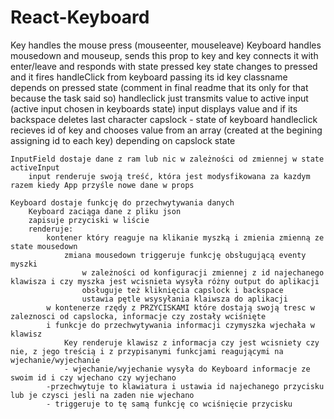 # React-Keyboard


Key handles the mouse press (mouseenter, mouseleave)
Keyboard handles mousedown and mouseup, sends this prop to key and key connects it with enter/leave and responds with state pressed
key state changes to pressed and it fires handleClick from keyboard passing its id
key classname depends on pressed state (comment in final readme that its only for that because the task said so)
handleclick just transmits value to active input (active input chosen in keyboards state)
input displays value and if its backspace deletes last character
capslock - state of keyboard
handleclick recieves id of key and chooses value from an array (created at the begining assigning id to each key) depending on capslock state



    InputField dostaje dane z ram lub nic w zależności od zmiennej w state activeInput
        input renderuje swoją treść, która jest modysfikowana za kazdym razem kiedy App przyśle nowe dane w props
    
    Keyboard dostaje funkcję do przechwytywania danych
        Keyboard zaciąga dane z pliku json
        zapisuje przyciski w liście
        renderuje:
            kontener który reaguje na klikanie myszką i zmienia zmienną ze state mousedown
                zmiana mousedown triggeruje funkcję obsługującą eventy myszki
                    w zależności od konfiguracji zmiennej z id najechanego klawisza i czy myszka jest wcisnieta wysyła różny output do aplikacji
                    obsługuje też kliknięcia capslock i backspace
                    ustawia pętle wsysyłania klaiwsza do aplikacji
            w kontenerze rzędy z PRZYCISKAMI które dostają swoją tresc w zaleznosci od capslocka, informacje czy zostały wciśnięte
            i funkcje do przechwytywania informacji czymyszka wjechała w klawisz
                Key renderuje klawisz z informacja czy jest wcisniety czy nie, z jego treścią i z przypisanymi funkcjami reagującymi na wjechanie/wyjechanie
                - wjechanie/wyjechanie wysyła do Keyboard informacje ze swoim id i czy wjechano czy wyjechano
            -przechwytuje to klawiatura i ustawia id najechanego przycisku lub je czysci jesli na zaden nie wjechano
            - triggeruje to tę samą funkcję co wciśnięcie przycisku



